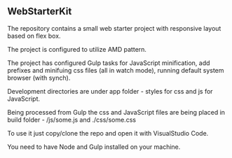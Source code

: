   
## WebStarterKit
<p>The repository contains a small web starter project with responsive layout based on flex box.</p>

<p>The project is configured to utilize AMD pattern.</p>

<p>The project has configured Gulp tasks for JavaScript minification, add prefixes and minifuing css files (all in watch mode), running default system browser (with synch).</p>

<p>Development directories are under app folder - styles for css and js for JavaScript.</p>

<p>Being processed from Gulp the css and JavaScript files are being placed in build folder - /js/some.js and ./css/some.css</p>

<p>To use it just copy/clone the repo and open it with VisualStudio Code.</p>

<p>You need to have Node and Gulp installed on your machine.</p>
